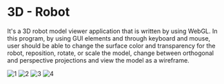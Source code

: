 # 3D - Robot

It's a 3D robot model viewer application that is written by using WebGL. In this program, by using GUI elements and through keyboard and mouse, user should be able to change the surface color and transparency for the robot, reposition, rotate, or scale the model, change between orthogonal and perspective projections and view the model as a wireframe.
      
![1](https://user-images.githubusercontent.com/56837694/124931202-a6f06800-e00a-11eb-9123-792e2ba82600.png)
![2](https://user-images.githubusercontent.com/56837694/124931203-a788fe80-e00a-11eb-9bbe-6ebf845ead31.png)
![3](https://user-images.githubusercontent.com/56837694/124931207-a8219500-e00a-11eb-8c97-ad60a46902b1.png)
![4](https://user-images.githubusercontent.com/56837694/124931213-a8ba2b80-e00a-11eb-909e-3165b5c7cdf3.png)
